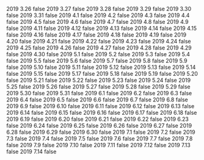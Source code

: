 2019  3.26  false
2019  3.27  false
2019  3.28  false
2019  3.29  false
2019  3.30  false
2019  3.31  false
2019  4.1  false
2019  4.2  false
2019  4.3  false
2019  4.4  false
2019  4.5  false
2019  4.6  false
2019  4.7  false
2019  4.8  false
2019  4.9  false
2019  4.11  false
2019  4.12  false
2019  4.13  false
2019  4.14  false
2019  4.15  false
2019  4.16  false
2019  4.17  false
2019  4.18  false
2019  4.19  false
2019  4.20  false
2019  4.21  false
2019  4.22  false
2019  4.23  false
2019  4.24  false
2019  4.25  false
2019  4.26  false
2019  4.27  false
2019  4.28  false
2019  4.29  false
2019  4.30  false
2019  5.1  false
2019  5.2  false
2019  5.3  false
2019  5.4  false
2019  5.5  false
2019  5.6  false
2019  5.7  false
2019  5.8  false
2019  5.9  false
2019  5.10  false
2019  5.11  false
2019  5.12 false
2019  5.13 false
2019  5.14 false
2019  5.15 false
2019  5.17 false
2019  5.18 false
2019  5.19 false
2019  5.20 false
2019  5.21 false
2019  5.22 false
2019  5.23 false
2019  5.24 false
2019  5.25 false
2019  5.26 false
2019  5.27 false
2019  5.28 false
2019  5.29 false
2019  5.30 false
2019  5.31 false
2019  6.1 false
2019  6.2 false
2019  6.3 false
2019  6.4 false
2019  6.5 false
2019  6.6 false
2019  6.7 false
2019  6.8 false
2019  6.9 false
2019  6.10 false
2019  6.11 false
2019  6.12 false
2019  6.13 false
2019  6.14 false
2019  6.15 false
2019  6.16 false
2019  6.17 false
2019  6.18 false
2019  6.19 false
2019  6.20 false
2019  6.21 false
2019  6.22 false
2019  6.23 false
2019  6.24 false
2019  6.25 false
2019  6.26 false
2019  6.27 false
2019  6.28 false
2019  6.29 false
2019  6.30 false
2019  7.1 false
2019  7.2 false
2019  7.3 false
2019  7.4 false
2019  7.5 false
2019  7.6 false
2019  7.7 false
2019  7.8 false
2019  7.9 false
2019  7.10 false
2019  7.11 false
2019  7.12 false
2019  7.13 false
2019  7.14 false
